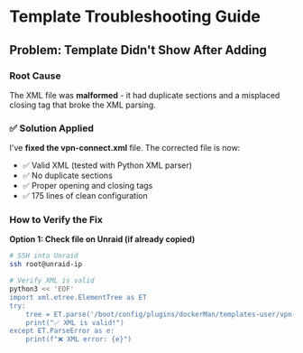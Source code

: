 # Template Troubleshooting Guide

## Problem: Template Didn't Show After Adding

### Root Cause
The XML file was **malformed** - it had duplicate sections and a misplaced closing tag that broke the XML parsing.

### ✅ Solution Applied
I've **fixed the vpn-connect.xml** file. The corrected file is now:
- ✅ Valid XML (tested with Python XML parser)
- ✅ No duplicate sections
- ✅ Proper opening and closing tags
- ✅ 175 lines of clean configuration

### How to Verify the Fix

**Option 1: Check file on Unraid (if already copied)**
```bash
# SSH into Unraid
ssh root@unraid-ip

# Verify XML is valid
python3 << 'EOF'
import xml.etree.ElementTree as ET
try:
    tree = ET.parse('/boot/config/plugins/dockerMan/templates-user/vpn-connect.xml')
    print("✅ XML is valid!")
except ET.ParseError as e:
    print(f"❌ XML error: {e}")

